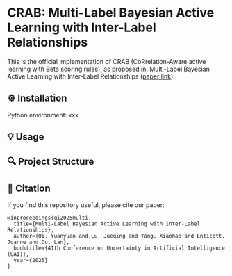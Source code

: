 # CRAB: Multi-Label Bayesian Active Learning with Inter-Label Relationships
This is the official implementation of CRAB (CoRrelation-Aware active learning with Beta scoring rules), as proposed in: Multi-Label Bayesian Active Learning with Inter-Label Relationships ([paper link](https://arxiv.org/abs/2406.09008)).


## ⚙️ Installation
Python environment: xxx


## 💡 Usage


## 🔍 Project Structure



## 🔗 Citation
If you find this repository useful, please cite our paper:
```
@inproceedings{qi2025multi,
  title={Multi-Label Bayesian Active Learning with Inter-Label Relationships},
  author={Qi, Yuanyuan and Lu, Jueqing and Yang, Xiaohao and Enticott, Joanne and Du, Lan},
  booktitle={41th Conference on Uncertainty in Artificial Intelligence (UAI)},
  year={2025}
}
```
